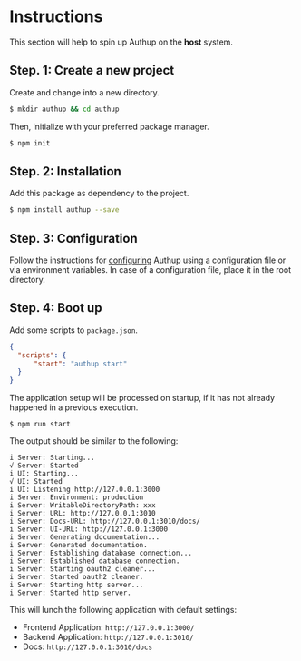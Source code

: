# Instructions

This section will help to spin up Authup on the **host** system.

## Step. 1: Create a new project

Create and change into a new directory.

```bash
$ mkdir authup && cd authup
```

Then, initialize with your preferred package manager.

```bash
$ npm init
```

## Step. 2: Installation

Add this package as dependency to the project.

```sh
$ npm install authup --save
```

## Step. 3: Configuration

Follow the instructions for [configuring](./configuration.md) Authup using a configuration file or via environment variables.
In case of a configuration file, place it in the root directory.

## Step. 4: Boot up

Add some scripts to `package.json`.

```json
{
  "scripts": {
      "start": "authup start"
  }
}
```

The application setup will be processed on startup, if it has not already happened in
a previous execution.

```shell
$ npm run start
```

The output should be similar to the following:
```shell
i Server: Starting... 
√ Server: Started
i UI: Starting...
√ UI: Started
i UI: Listening http://127.0.0.1:3000
i Server: Environment: production
i Server: WritableDirectoryPath: xxx
i Server: URL: http://127.0.0.1:3010
i Server: Docs-URL: http://127.0.0.1:3010/docs/
i Server: UI-URL: http://127.0.0.1:3000
i Server: Generating documentation...
i Server: Generated documentation.
i Server: Establishing database connection...
i Server: Established database connection.
i Server: Starting oauth2 cleaner...
i Server: Started oauth2 cleaner.
i Server: Starting http server...
i Server: Started http server.
```

This will lunch the following application with default settings:
- Frontend Application: `http://127.0.0.1:3000/`
- Backend Application: `http://127.0.0.1:3010/`
- Docs: `http://127.0.0.1:3010/docs`

